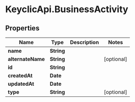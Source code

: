 # KeyclicApi.BusinessActivity

## Properties
Name | Type | Description | Notes
------------ | ------------- | ------------- | -------------
**name** | **String** |  | 
**alternateName** | **String** |  | [optional] 
**id** | **String** |  | 
**createdAt** | **Date** |  | 
**updatedAt** | **Date** |  | 
**type** | **String** |  | [optional] 


